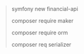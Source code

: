 > symfony new financial-api
> 
> composer require maker
> 
> composer require orm
> 
> composer req serializer